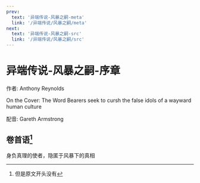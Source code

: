 ```yaml
---
prev:
  text: '异端传说-风暴之嗣-meta'
  link: '/异端传说/风暴之嗣/meta'
next:
  text: '异端传说-风暴之嗣-src'
  link: '/异端传说/风暴之嗣/src'
---
```


# 异端传说-风暴之嗣-序章

作者: Anthony Reynolds

On the Cover: The Word Bearers seek to cursh the false idols of a wayward human culture

配音: Gareth Armstrong

## 卷首语[^1]

身负真理的使者，隐匿于风暴下的真相

[^1]: 但是原文开头没有
